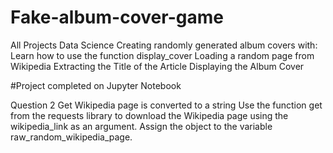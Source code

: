 # Fake-album-cover-game
All Projects Data Science
Creating randomly generated album covers with: 
Learn how to use the function display_cover 
Loading a random page from Wikipedia
Extracting the Title of the Article
Displaying the Album Cover

#Project completed on Jupyter Notebook
>>>
Question 2
Get Wikipedia page is converted to a string
Use the function get from the requests library 
to download the Wikipedia page using the wikipedia_link
as an argument. 
Assign the object to the variable raw_random_wikipedia_page.



